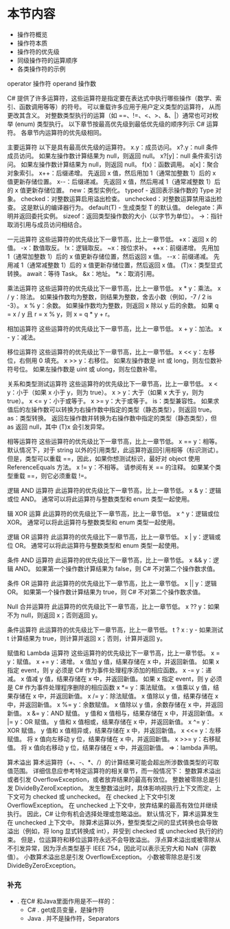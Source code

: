 # 本节内容 
* 操作符概览
* 操作符本质
* 操作符的优先级
* 同级操作符的运算顺序
* 各类操作符的示例

operator 操作符
operand 操作数




C# 提供了许多运算符，这些运算符是指定要在表达式中执行哪些操作（数学、索引、函数调用等等）的符号。 可以重载许多应用于用户定义类型的运算符，
从而更改其含义。
对整数类型执行的运算（如 ==、!=、<、>、&、|）通常也可对枚举 (enum) 类型执行。
以下章节按最高优先级到最低优先级的顺序列示 C# 运算符。 各章节内运算符的优先级相同。

主要运算符
以下是具有最高优先级的运算符。
x.y：成员访问。
x?.y：null 条件成员访问。 如果左操作数计算结果为 null，则返回 null。
x?[y]：null 条件索引访问。 如果左操作数计算结果为 null，则返回 null。
f(x)：函数调用。
a[x]：聚合对象索引。
x++：后缀递增。 先返回 x 值，然后用加 1（通常加整数 1）后的 x 值更新存储位置。
x--：后缀递减。 先返回 x 值，然后用减 1（通常减整数 1）后的 x 值更新存储位置。
new：类型实例化。
typeof - 返回表示操作数的 Type 对象。
checked：对整数运算启用溢出检查。
unchecked：对整数运算禁用溢出检查。 这是默认的编译器行为。
default(T) - 生成类型 T 的默认值。
delegate：声明并返回委托实例。
sizeof：返回类型操作数的大小（以字节为单位）。
->：指针取消引用与成员访问相结合。

一元运算符
这些运算符的优先级比下一章节高，比上一章节低。
+x：返回 x 的值。
-x：数值取反。
!x：逻辑取反。
~x：按位求补。
++x：前缀递增。 先用加 1（通常加整数 1）后的 x 值更新存储位置，然后返回 x 值。
--x：前缀递减。 先用减 1（通常减整数 1）后的 x 值更新存储位置，然后返回 x 值。
(T)x：类型显式转换。
await：等待 Task。
&x：地址。
*x：取消引用。

乘法运算符
这些运算符的优先级比下一章节高，比上一章节低。
x * y：乘法。
x / y：除法。 如果操作数均为整数，则结果为整数，舍去小数（例如，-7 / 2 is -3）。
x % y：余数。 如果操作数均为整数，则返回 x 除以 y 后的余数。 如果 q = x / y 且 r = x % y，则 x = q * y + r。

相加运算符
这些运算符的优先级比下一章节高，比上一章节低。
x + y：加法。
x - y：减法。

移位运算符
这些运算符的优先级比下一章节高，比上一章节低。
x << y：左移位，右侧用 0 填充。
x >> y：右移位。 如果左操作数是 int 或 long，则左位数补符号位。 如果左操作数是 uint 或 ulong，则左位数补零。

关系和类型测试运算符
这些运算符的优先级比下一章节高，比上一章节低。
x < y：小于（如果 x 小于 y，则为 true）。
x > y：大于（如果 x 大于 y，则为 true）。
x <= y：小于或等于。
x >= y：大于或等于。
is：类型兼容性。 如果求值后的左操作数可以转换为右操作数中指定的类型（静态类型），则返回 true。
as：类型转换。 返回左操作数并转换为右操作数中指定的类型（静态类型），但 as 返回 null，其中 (T)x 会引发异常。

相等运算符
这些运算符的优先级比下一章节高，比上一章节低。
x == y：相等。 默认情况下，对于 string 以外的引用类型，此运算符返回引用相等（标识测试）。 但是，类型可以重载 ==，因此，如果你想测试标识，最好对 object 使用 ReferenceEquals 方法。
x != y：不相等。 请参阅有关 == 的注释。 如果某个类型重载 ==，则它必须重载 !=。

逻辑 AND 运算符
此运算符的优先级比下一章节高，比上一章节低。
x & y：逻辑或位 AND。 通常可以将此运算符与整数类型和 enum 类型一起使用。

辑 XOR 运算
此运算符的优先级比下一章节高，比上一章节低。
x ^ y：逻辑或位 XOR。 通常可以将此运算符与整数类型和 enum 类型一起使用。

逻辑 OR 运算符
此运算符的优先级比下一章节高，比上一章节低。
x | y：逻辑或位 OR。 通常可以将此运算符与整数类型和 enum 类型一起使用。

条件 AND 运算符
此运算符的优先级比下一章节高，比上一章节低。
x && y：逻辑 AND。 如果第一个操作数计算结果为 false，则 C# 不对第二个操作数求值。

条件 OR 运算符
此运算符的优先级比下一章节高，比上一章节低。
x || y：逻辑 OR。 如果第一个操作数计算结果为 true，则 C# 不对第二个操作数求值。

Null 合并运算符
此运算符的优先级比下一章节高，比上一章节低。
x ?? y：如果不为 null，则返回 x；否则返回 y。

条件运算符
此运算符的优先级比下一章节高，比上一章节低。
t ? x : y - 如果测试 t 计算结果为 true，则计算并返回 x；否则，计算并返回 y。

赋值和 Lambda 运算符
这些运算符的优先级比下一章节高，比上一章节低。
x = y：赋值。
x += y：递增。 x 值加 y 值，结果存储在 x 中，并返回新值。 如果 x 指定 event，则 y 必须是 C# 作为事件处理程序添加的相应函数。
x -= y：递减。 x 值减 y 值，结果存储在 x 中，并返回新值。 如果 x 指定 event，则 y 必须是 C# 作为事件处理程序删除的相应函数
x *= y：乘法赋值。 x 值乘以 y 值，结果存储在 x 中，并返回新值。
x /= y：除法赋值。 x 值除以 y 值，结果存储在 x 中，并返回新值。
x %= y：余数赋值。 x 值除以 y 值，余数存储在 x 中，并返回新值。
x &= y：AND 赋值。 y 值和 x 值相与，结果存储在 x 中，并返回新值。
x |= y：OR 赋值。 y 值和 x 值相或，结果存储在 x 中，并返回新值。
x ^= y：XOR 赋值。 y 值和 x 值相异或，结果存储在 x 中，并返回新值。
x <<= y：左移赋值。 将 x 值向左移动 y 位，结果存储在 x 中，并返回新值。
x >>= y：右移赋值。 将 x 值向右移动 y 位，结果存储在 x 中，并返回新值。
=>：lambda 声明。

算术溢出
算术运算符（+、-、*、/）的计算结果可能会超出所涉数值类型的可取值范围。 详细信息应参考特定运算符的相关章节，而一般情况下：
整数算术溢出或者引发 OverflowException，或者放弃结果的最高有效位。 整数被零除总是引发 DivideByZeroException。
发生整数溢出时，具体影响视执行上下文而定，上下文可为 checked 或 unchecked。 在 checked 上下文中引发 OverflowException。 在 unchecked 上下文中，放弃结果的最高有效位并继续执行。 因此，C# 让你有机会选择处理或忽略溢出。 默认情况下，算术运算发生在 unchecked 上下文中。
除算术运算以外，整型类型之间的显式转换也会导致溢出（例如，将 long 显式转换成 int），并受到 checked 或 unchecked 执行的约束。 但是，位运算符和移位运算符永远不会导致溢出。
浮点算术溢出或被零除从不引发异常，因为浮点类型基于 IEEE 754，因此可以表示无穷大和 NaN（非数值）。
小数算术溢出总是引发 OverflowException。 小数被零除总是引发 DivideByZeroException。



### 补充 
* . 在C# 和Java里面作用是不一样的：  
  * C#   .   get成员变量，是操作符  
  * Java  .  并不是操作符，Separators  

